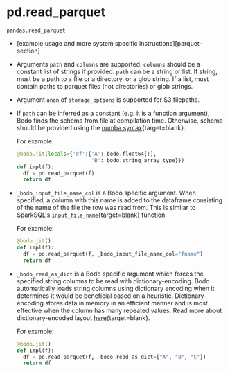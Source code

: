 # pd.read_parquet

`pandas.read_parquet`

-   [example usage and more system specific instructions][parquet-section]
-   Arguments `path` and `columns` are supported. `columns` should
    be a constant list of strings if provided.
    `path` can be a string or list. If string, must be a path to a file
    or a directory, or a glob string. If a list, must contain paths
    to parquet files (not directories) or glob strings.
-   Argument `anon` of `storage_options` is supported for S3
    filepaths.
-   If `path` can be inferred as a constant (e.g. it is a function
    argument), Bodo finds the schema from file at compilation time.
    Otherwise, schema should be provided using the [numba syntax](https://numba.pydata.org/numba-doc/latest/reference/types.html){target=blank}.
    
    For example:
    ```py
    @bodo.jit(locals={'df':{'A': bodo.float64[:],
                            'B': bodo.string_array_type}})
    def impl(f):
      df = pd.read_parquet(f)
      return df
    ```

-   `_bodo_input_file_name_col` is a Bodo specific argument.
    When specified, a column with this
    name is added to the dataframe consisting of the name of the file the
    row was read from. This is similar to SparkSQL's 
    [`input_file_name`](https://spark.apache.org/docs/latest/api/python/reference/api/pyspark.sql.functions.input_file_name.html){target=blank} function.

    For example:
    ```py
    @bodo.jit()
    def impl(f):
      df = pd.read_parquet(f, _bodo_input_file_name_col="fname")
      return df
    ```

-   `_bodo_read_as_dict` is a Bodo specific argument which forces 
    the specified string columns to be read with dictionary-encoding.
    Bodo automatically loads string columns using dictionary
    encoding when it determines it would be beneficial based on 
    a heuristic.
    Dictionary-encoding stores data in memory in an efficient
    manner and is most effective when the column has many repeated values.
    Read more about dictionary-encoded layout
    [here](https://arrow.apache.org/docs/format/Columnar.html#dictionary-encoded-layout){target=blank}.

    For example:
    ```py
    @bodo.jit()
    def impl(f):
      df = pd.read_parquet(f, _bodo_read_as_dict=["A", "B", "C"])
      return df
    ```

        
